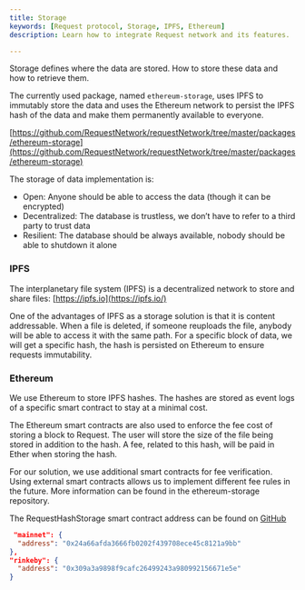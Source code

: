 ```yaml
---
title: Storage
keywords: [Request protocol, Storage, IPFS, Ethereum]
description: Learn how to integrate Request network and its features.

---
```


Storage defines where the data are stored. How to store these data and how to retrieve them.

The currently used package, named `ethereum-storage`, uses IPFS to immutably store the data and uses the Ethereum network to persist the IPFS hash of the data and make them permanently available to everyone.

[https://github.com/RequestNetwork/requestNetwork/tree/master/packages/ethereum-storage](https://github.com/RequestNetwork/requestNetwork/tree/master/packages/ethereum-storage)

The storage of data implementation is:

- Open: Anyone should be able to access the data (though it can be encrypted)
- Decentralized: The database is trustless, we don’t have to refer to a third party to trust data
- Resilient: The database should be always available, nobody should be able to shutdown it alone

### IPFS

The interplanetary file system (IPFS) is a decentralized network to store and share files: [https://ipfs.io](https://ipfs.io/)

One of the advantages of IPFS as a storage solution is that it is content addressable. When a file is deleted, if someone reuploads the file, anybody will be able to access it with the same path. For a specific block of data, we will get a specific hash, the hash is persisted on Ethereum to ensure requests immutability.

### Ethereum

We use Ethereum to store IPFS hashes. The hashes are stored as event logs of a specific smart contract to stay at a minimal cost.

The Ethereum smart contracts are also used to enforce the fee cost of storing a block to Request. The user will store the size of the file being stored in addition to the hash. A fee, related to this hash, will be paid in Ether when storing the hash.

For our solution, we use additional smart contracts for fee verification. Using external smart contracts allows us to implement different fee rules in the future. More information can be found in the ethereum-storage repository.

The RequestHashStorage smart contract address can be found on [GitHub](https://github.com/RequestNetwork/requestNetwork/blob/1f24dd17353497cc6ee21abf2d7bfda9e63d2ba5/packages/smart-contracts/artifacts/RequestHashStorage/artifacts.json)
```json
 "mainnet": {
  "address": "0x24a66afda3666fb0202f439708ece45c8121a9bb"
},
"rinkeby": {
  "address": "0x309a3a9898f9cafc26499243a980992156671e5e"
}
```
